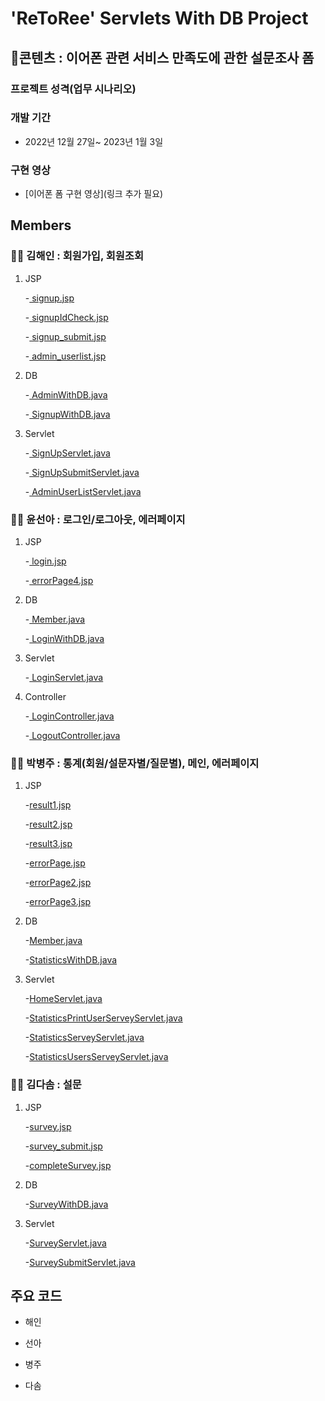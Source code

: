 # 'ReToRee' Servlets With DB Project

## 📃콘텐츠 : 이어폰 관련 서비스 만족도에 관한 설문조사 폼

### 프로젝트 성격(업무 시나리오)

### 개발 기간

- 2022년 12월 27일~ 2023년 1월 3일

### 구현 영상
- [이어폰 폼 구현 영상](링크 추가 필요)

## Members

### 👩‍💻 김해인 : 회원가입, 회원조회
1. JSP

    -[ signup.jsp](https://github.com/seonbuzz/term_project/blob/master/src/main/resources/META-INF/resources/views/signup.jsp)

    -[ signupIdCheck.jsp](https://github.com/seonbuzz/term_project/blob/master/src/main/resources/META-INF/resources/views/signupIdCheck.jsp)

    -[ signup_submit.jsp](https://github.com/seonbuzz/term_project/blob/master/src/main/resources/META-INF/resources/views/signup_submit.jsp)

    -[ admin_userlist.jsp](https://github.com/seonbuzz/term_project/blob/master/src/main/resources/META-INF/resources/views/admin_userlist.jsp)

2. DB

    -[ AdminWithDB.java](https://github.com/seonbuzz/term_project/blob/master/src/main/java/com/retoree/term_project/dao/AdminWithDB.java)

    -[ SignupWithDB.java](https://github.com/seonbuzz/term_project/blob/master/src/main/java/com/retoree/term_project/dao/SignupWithDB.java)

3. Servlet

    -[ SignUpServlet.java](https://github.com/seonbuzz/term_project/blob/master/src/main/java/com/retoree/term_project/servlets/SignUpServlet.java)
    
    -[ SignUpSubmitServlet.java](https://github.com/seonbuzz/term_project/blob/master/src/main/java/com/retoree/term_project/servlets/SignUpSubmitServlet.java)
    
    -[ AdminUserListServlet.java](https://github.com/seonbuzz/term_project/blob/master/src/main/java/com/retoree/term_project/servlets/admin/AdminUserListServlet.java)

### 👩‍💻 윤선아 : 로그인/로그아웃, 에러페이지
1. JSP

    -[ login.jsp](https://github.com/seonbuzz/term_project/blob/master/src/main/resources/META-INF/resources/views/login.jsp)

    -[ errorPage4.jsp](https://github.com/seonbuzz/term_project/blob/master/src/main/resources/META-INF/resources/views/errorPage4.jsp)

2. DB

    -[ Member.java](https://github.com/seonbuzz/term_project/blob/master/src/main/java/com/retoree/term_project/Bean/Member.java)
    
    -[ LoginWithDB.java](https://github.com/seonbuzz/term_project/blob/master/src/main/java/com/retoree/term_project/dao/LoginWithDB.java)

3. Servlet

    -[ LoginServlet.java](https://github.com/seonbuzz/term_project/blob/master/src/main/java/com/retoree/term_project/servlets/LoginServlet.java)
    
4. Controller

    -[ LoginController.java](https://github.com/seonbuzz/term_project/blob/master/src/main/java/com/retoree/term_project/member/controller/LoginController.java)
    
    -[ LogoutController.java](https://github.com/seonbuzz/term_project/blob/master/src/main/java/com/retoree/term_project/member/controller/LogoutController.java)


### 👩‍💻 박병주 : 통계(회원/설문자별/질문별), 메인, 에러페이지
1. JSP

    -[result1.jsp](https://github.com/seonbuzz/term_project/blob/master/src/main/resources/META-INF/resources/views/result1.jsp)

    -[result2.jsp](https://github.com/seonbuzz/term_project/blob/master/src/main/resources/META-INF/resources/views/result2.jsp)

    -[result3.jsp](https://github.com/seonbuzz/term_project/blob/master/src/main/resources/META-INF/resources/views/result3.jsp)

    -[errorPage.jsp](https://github.com/seonbuzz/term_project/blob/master/src/main/resources/META-INF/resources/views/errorPage.jsp)

    -[errorPage2.jsp](https://github.com/seonbuzz/term_project/blob/master/src/main/resources/META-INF/resources/views/errorPage2.jsp)

    -[errorPage3.jsp](https://github.com/seonbuzz/term_project/blob/master/src/main/resources/META-INF/resources/views/errorPage3.jsp)

2. DB

    -[Member.java](https://github.com/seonbuzz/term_project/blob/master/src/main/java/com/retoree/term_project/Bean/Member.java)

    -[StatisticsWithDB.java](https://github.com/seonbuzz/term_project/blob/master/src/main/java/com/retoree/term_project/dao/StatisticsWithDB.java)

3. Servlet

    -[HomeServlet.java](https://github.com/seonbuzz/term_project/blob/master/src/main/java/com/retoree/term_project/servlets/HomeServlet.java)

    -[StatisticsPrintUserServeyServlet.java](https://github.com/seonbuzz/term_project/blob/master/src/main/java/com/retoree/term_project/servlets/StatisticsPrintUserServeyServlet.java)

    -[StatisticsServeyServlet.java](https://github.com/seonbuzz/term_project/blob/master/src/main/java/com/retoree/term_project/servlets/StatisticsServeyServlet.java)

    -[StatisticsUsersServeyServlet.java](https://github.com/seonbuzz/term_project/blob/master/src/main/java/com/retoree/term_project/servlets/StatisticsUsersServeyServlet.java)

### 👩‍💻 김다솜 : 설문
1. JSP

    -[survey.jsp](https://github.com/seonbuzz/term_project/blob/master/src/main/resources/META-INF/resources/views/survey.jsp)

    -[survey_submit.jsp](https://github.com/seonbuzz/term_project/blob/master/src/main/resources/META-INF/resources/views/survey_submit.jsp)

    -[completeSurvey.jsp](https://github.com/seonbuzz/term_project/blob/master/src/main/resources/META-INF/resources/views/completeSurvey.jsp)

2. DB

    -[SurveyWithDB.java](https://github.com/seonbuzz/term_project/blob/master/src/main/java/com/retoree/term_project/dao/SurveyWithDB.java)

3. Servlet

    -[SurveyServlet.java](https://github.com/seonbuzz/term_project/blob/master/src/main/java/com/retoree/term_project/servlets/SurveyServlet.java)

    -[SurveySubmitServlet.java](https://github.com/seonbuzz/term_project/blob/master/src/main/java/com/retoree/term_project/servlets/SurveySubmitServlet.java)


## 주요 코드
- 해인

- 선아

- 병주

- 다솜
